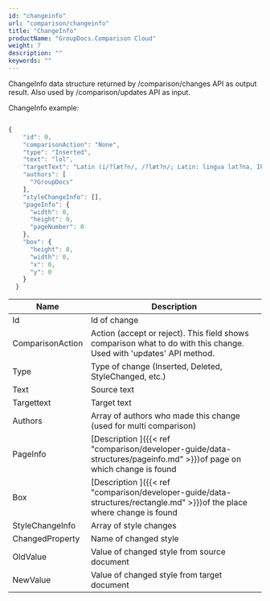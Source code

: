 ```yaml
---
id: "changeinfo"
url: "comparison/changeinfo"
title: "ChangeInfo"
productName: "GroupDocs.Comparison Cloud"
weight: 7
description: ""
keywords: ""
---
```


ChangeInfo data structure returned by /comparison/changes API as output result. Also used by /comparison/updates API as input.

ChangeInfo example:

```javascript

{
    "id": 0,
    "comparisonAction": "None",
    "type": "Inserted",
    "text": "lol",
    "targetText": "Latin (i/?læt?n/, /?læt?n/; Latin: lingua lat?na, IPA: [?l????a la?ti?na]) is a classical language, originally spoken inLatium, Italy, which belongs to the Italic branch of the Indo-European languages.[3] The Latin alphabet is derived from the Etruscan and Greek alphabetslol.",
    "authors": [
      "?GroupDocs"
    ],
    "styleChangeInfo": [],
    "pageInfo": {
      "width": 0,
      "height": 0,
      "pageNumber": 0
    },
    "box": {
      "height": 0,
      "width": 0,
      "x": 0,
      "y": 0
    }
  }

```

|Name|Description
|---|---
|Id|Id of change
|ComparisonAction|Action (accept or reject). This field shows comparison what to do with this change.  Used with 'updates' API method.
|Type|Type of change (Inserted, Deleted, StyleChanged, etc.)
|Text|Source text
|Targettext|Target text
|Authors|Array of authors who made this change (used for multi comparison)
|PageInfo|[Description ]({{< ref "comparison/developer-guide/data-structures/pageinfo.md" >}})of page on which change is found
|Box|[Description ]({{< ref "comparison/developer-guide/data-structures/rectangle.md" >}})of the place where change is found
|StyleChangeInfo|Array of style changes
|ChangedProperty|Name of changed style
|OldValue|Value of changed style from source document
|NewValue|Value of changed style from target document
